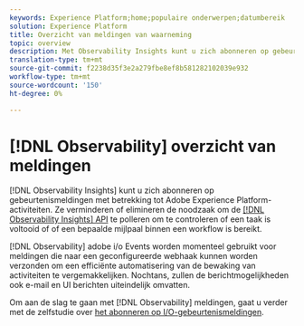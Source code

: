```yaml
---
keywords: Experience Platform;home;populaire onderwerpen;datumbereik
solution: Experience Platform
title: Overzicht van meldingen van waarneming
topic: overview
description: Met Observability Insights kunt u zich abonneren op gebeurtenismeldingen met betrekking tot Adobe Experience Platform-activiteiten. Zij verminderen of elimineren de noodzaak om de Observability Insights API te opiniepeilen om te controleren of een baan heeft voltooid of een bepaalde mijlpaal binnen een werkstroom is bereikt.
translation-type: tm+mt
source-git-commit: f2238d35f3e2a279fbe8ef8b581282102039e932
workflow-type: tm+mt
source-wordcount: '150'
ht-degree: 0%

---
```



# [!DNL Observability] overzicht van meldingen

[!DNL Observability Insights] kunt u zich abonneren op gebeurtenismeldingen met betrekking tot Adobe Experience Platform-activiteiten. Ze verminderen of elimineren de noodzaak om de [[!DNL Observability Insights] API](../api/overview.md) te polleren om te controleren of een taak is voltooid of of een bepaalde mijlpaal binnen een workflow is bereikt.

[!DNL Observability] adobe i/o Events worden momenteel gebruikt voor meldingen die naar een geconfigureerde webhaak kunnen worden verzonden om een efficiënte automatisering van de bewaking van activiteiten te vergemakkelijken. Nochtans, zullen de berichtmogelijkheden ook e-mail en UI berichten uiteindelijk omvatten.

Om aan de slag te gaan met [!DNL Observability] meldingen, gaat u verder met de zelfstudie over [het abonneren op I/O-gebeurtenismeldingen](./subscribe.md).